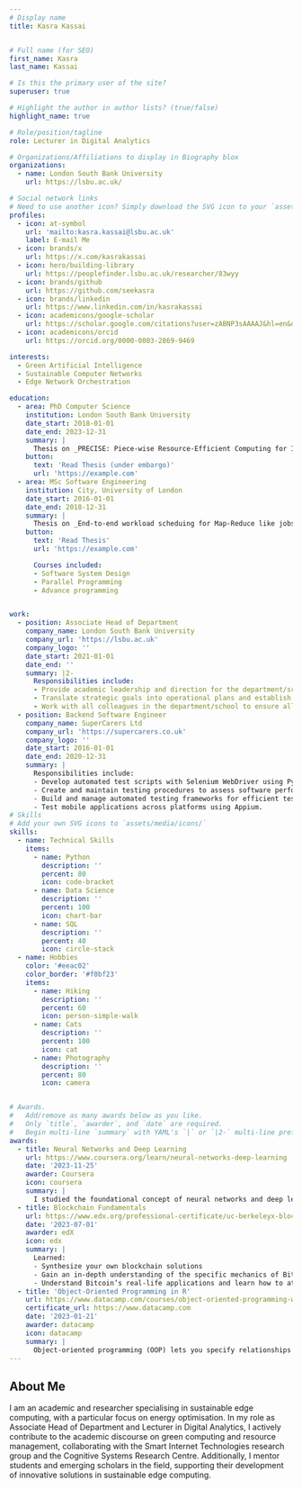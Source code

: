 ```yaml
---
# Display name
title: Kasra Kassai


# Full name (for SEO)
first_name: Kasra
last_name: Kassai

# Is this the primary user of the site?
superuser: true

# Highlight the author in author lists? (true/false)
highlight_name: true

# Role/position/tagline
role: Lecturer in Digital Analytics

# Organizations/Affiliations to display in Biography blox
organizations:
  - name: London South Bank University
    url: https://lsbu.ac.uk/

# Social network links
# Need to use another icon? Simply download the SVG icon to your `assets/media/icons/` folder.
profiles:
  - icon: at-symbol
    url: 'mailto:kasra.kassai@lsbu.ac.uk'
    label: E-mail Me
  - icon: brands/x
    url: https://x.com/kasrakassai
  - icon: hero/building-library
    url: https://peoplefinder.lsbu.ac.uk/researcher/83wyy
  - icon: brands/github
    url: https://github.com/seekasra
  - icon: brands/linkedin
    url: https://www.linkedin.com/in/kasrakassai
  - icon: academicons/google-scholar
    url: https://scholar.google.com/citations?user=zABNP3sAAAAJ&hl=en&oi=ao
  - icon: academicons/orcid
    url: https://orcid.org/0000-0003-2869-9469

interests:
  - Green Artificial Intelligence
  - Sustainable Computer Networks
  - Edge Network Orchestration

education:
  - area: PhD Computer Science
    institution: London South Bank University
    date_start: 2018-01-01
    date_end: 2023-12-31
    summary: |
      Thesis on _PRECISE: Piece-wise Resource-Efficient Computing for Intelligent Sustainable Edge_. Supervised by Professor Tasos Dagiuklas. Presented papers at 5 conferences with the contributions being published in Journal of Communication.
    button:
      text: 'Read Thesis (under embargo)'
      url: 'https://example.com'
  - area: MSc Software Engineering
    institution: City, University of London
    date_start: 2016-01-01
    date_end: 2018-12-31
    summary: |
      Thesis on _End-to-end workload scheduing for Map-Reduce like jobs_. Supervised by Professor George Spanoudakis and Dr Evangelia Kalyvianaki.
    button:
      text: 'Read Thesis'
      url: 'https://example.com'

      Courses included:
      - Software System Design
      - Parallel Programming
      - Advance programming


work:
  - position: Associate Head of Department
    company_name: London South Bank University
    company_url: 'https://lsbu.ac.uk'
    company_logo: ''
    date_start: 2021-01-01
    date_end: ''
    summary: |2-
      Responsibilities include:
      - Provide academic leadership and direction for the department/school ensuring the department/school maintains the highest possible standards in research and teaching
      - Translate strategic goals into operational plans and establish and lead a management team to implement these operational plans
      - Work with all colleagues in the department/school to ensure all academic staff are well managed and motivated and have opportunities for career development
  - position: Backend Software Engineer
    company_name: SuperCarers Ltd
    company_url: 'https://supercarers.co.uk'
    company_logo: ''
    date_start: 2016-01-01
    date_end: 2020-12-31
    summary: |
      Responsibilities include:
      - Develop automated test scripts with Selenium WebDriver using Python.
      - Create and maintain testing procedures to assess software performance and functionality.
      - Build and manage automated testing frameworks for efficient test execution. 
      - Test mobile applications across platforms using Appium.
# Skills
# Add your own SVG icons to `assets/media/icons/`
skills:
  - name: Technical Skills
    items:
      - name: Python
        description: ''
        percent: 80
        icon: code-bracket
      - name: Data Science
        description: ''
        percent: 100
        icon: chart-bar
      - name: SQL
        description: ''
        percent: 40
        icon: circle-stack
  - name: Hobbies
    color: '#eeac02'
    color_border: '#f0bf23'
    items:
      - name: Hiking
        description: ''
        percent: 60
        icon: person-simple-walk
      - name: Cats
        description: ''
        percent: 100
        icon: cat
      - name: Photography
        description: ''
        percent: 80
        icon: camera


# Awards.
#   Add/remove as many awards below as you like.
#   Only `title`, `awarder`, and `date` are required.
#   Begin multi-line `summary` with YAML's `|` or `|2-` multi-line prefix and indent 2 spaces below.
awards:
  - title: Neural Networks and Deep Learning
    url: https://www.coursera.org/learn/neural-networks-deep-learning
    date: '2023-11-25'
    awarder: Coursera
    icon: coursera
    summary: |
      I studied the foundational concept of neural networks and deep learning. By the end, I was familiar with the significant technological trends driving the rise of deep learning; build, train, and apply fully connected deep neural networks; implement efficient (vectorized) neural networks; identify key parameters in a neural network’s architecture; and apply deep learning to your own applications.
  - title: Blockchain Fundamentals
    url: https://www.edx.org/professional-certificate/uc-berkeleyx-blockchain-fundamentals
    date: '2023-07-01'
    awarder: edX
    icon: edx
    summary: |
      Learned:
      - Synthesize your own blockchain solutions
      - Gain an in-depth understanding of the specific mechanics of Bitcoin
      - Understand Bitcoin’s real-life applications and learn how to attack and destroy Bitcoin, Ethereum, smart contracts and Dapps, and alternatives to Bitcoin’s Proof-of-Work consensus algorithm
  - title: 'Object-Oriented Programming in R'
    url: https://www.datacamp.com/courses/object-oriented-programming-with-s3-and-r6-in-r
    certificate_url: https://www.datacamp.com
    date: '2023-01-21'
    awarder: datacamp
    icon: datacamp
    summary: |
      Object-oriented programming (OOP) lets you specify relationships between functions and the objects that they can act on, helping you manage complexity in your code. This is an intermediate level course, providing an introduction to OOP, using the S3 and R6 systems. S3 is a great day-to-day R programming tool that simplifies some of the functions that you write. R6 is especially useful for industry-specific analyses, working with web APIs, and building GUIs.
---
```


## About Me

I am an academic and researcher specialising in sustainable edge computing, with a particular focus on energy optimisation. In my role as Associate Head of Department and Lecturer in Digital Analytics, I actively contribute to the academic discourse on green computing and resource management, collaborating with the Smart Internet Technologies research group and the Cognitive Systems Research Centre. Additionally, I mentor students and emerging scholars in the field, supporting their development of innovative solutions in sustainable edge computing.